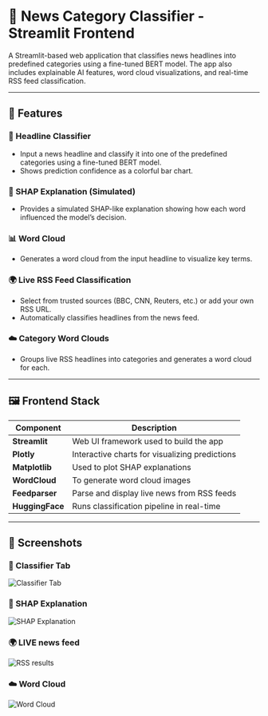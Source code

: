 # 📰 News Category Classifier - Streamlit Frontend

A Streamlit-based web application that classifies news headlines into predefined categories using a fine-tuned BERT model. The app also includes explainable AI features, word cloud visualizations, and real-time RSS feed classification.

---

## 🚀 Features

### 🧪 Headline Classifier
- Input a news headline and classify it into one of the predefined categories using a fine-tuned BERT model.
- Shows prediction confidence as a colorful bar chart.
  
### 🧠 SHAP Explanation (Simulated)
- Provides a simulated SHAP-like explanation showing how each word influenced the model’s decision.
  
### 📊 Word Cloud
- Generates a word cloud from the input headline to visualize key terms.

### 🌍 Live RSS Feed Classification
- Select from trusted sources (BBC, CNN, Reuters, etc.) or add your own RSS URL.
- Automatically classifies headlines from the news feed.

### ☁️ Category Word Clouds
- Groups live RSS headlines into categories and generates a word cloud for each.

---

## 🖼️ Frontend Stack

| Component       | Description                                  |
|----------------|----------------------------------------------|
| **Streamlit**   | Web UI framework used to build the app       |
| **Plotly**      | Interactive charts for visualizing predictions |
| **Matplotlib**  | Used to plot SHAP explanations               |
| **WordCloud**   | To generate word cloud images                |
| **Feedparser**  | Parse and display live news from RSS feeds   |
| **HuggingFace** | Runs classification pipeline in real-time    |

---
## 📸 Screenshots

### 🧪 Classifier Tab
![Classifier Tab](assests/classifier_tab.png)

### 🧠 SHAP Explanation
![SHAP Explanation](assests/Shap_Explanation.png)

### 🌍 LIVE news feed 
![RSS results](assests/rss_result.png)

### ☁️ Word Cloud
![Word Cloud](assets/wordcloud.png)



